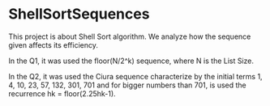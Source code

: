 # ShellSortSequences
This project is about Shell Sort algorithm. We analyze how the sequence given affects its efficiency.

In the Q1, it was used the floor(N/2^k) sequence, where N is the List Size.

In the Q2, it was used the Ciura sequence characterize by the initial terms 1, 4, 10, 23, 57, 132, 301, 701 and for bigger numbers than 701, is used the recurrence hk = floor(2.25hk-1).
